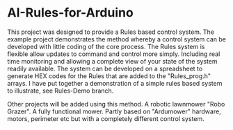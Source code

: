 # AI-Rules-for-Arduino
This project was designed to provide a Rules based control system. The example project demonstrates the method whereby a control system can be developed with little coding of the core process. The Rules system is flexible allow updates to command and control more simply. Including real time monitoring and allowing a complete view of your state of the system readily available. The system can be developed on a spreadsheet to generate HEX codes for the Rules that are added to the "Rules_prog.h" arrays. I have put together a demonstration of a simple rules based system to illustrate, see Rules-Demo branch. 

Other projects will be added using this method. 
A robotic lawnmower "Robo Grazer". A fully functional mower. Partly based on "Ardumower" hardware, motors, perimeter etc but with a completely different control system.
